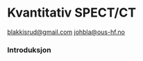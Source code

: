 # Kvantitativ SPECT/CT
blakkisrud@gmail.com
johbla@ous-hf.no

### Introduksjon


<!--stackedit_data:
eyJoaXN0b3J5IjpbLTEwMDg1NDgxMTRdfQ==
-->